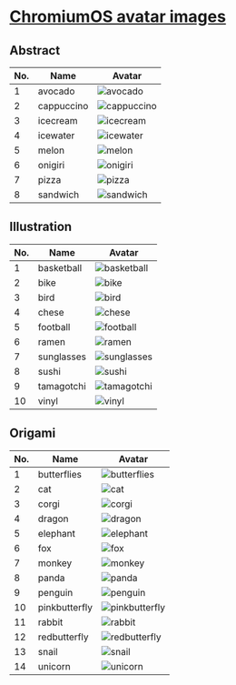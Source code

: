 # [ChromiumOS avatar images](https://github.com/chromium/chromium/tree/7797b8c8b6a322bb820452b554279e8c24a6982b/ui/chromeos/resources/default_200_percent/default_user_images/)

## Abstract

| No. | Name | Avatar |
|-----|-----|---------|
| 1 | avocado | ![avocado](./abstract/avatar_avocado.png) |
| 2 | cappuccino | ![cappuccino](./abstract/avatar_cappuccino.png) |
| 3 | icecream | ![icecream](./abstract/avatar_icecream.png) |
| 4 | icewater | ![icewater](./abstract/avatar_icewater.png) |
| 5 | melon | ![melon](./abstract/avatar_melon.png) |
| 6 | onigiri | ![onigiri](./abstract/avatar_onigiri.png) |
| 7 | pizza | ![pizza](./abstract/avatar_pizza.png) |
| 8 | sandwich | ![sandwich](./abstract/avatar_sandwich.png) |

## Illustration
| No. | Name | Avatar |
|-----|------|--------|
| 1 | basketball | ![basketball](./illustration/avatar_basketball.png) | 
| 2 | bike | ![bike](./illustration/avatar_bike.png) | 
| 3 | bird | ![bird](./illustration/avatar_bird.png) | 
| 4 | chese | ![chese](./illustration/avatar_chese.png) | 
| 5 | football | ![football](./illustration/avatar_football.png) | 
| 6 | ramen | ![ramen](./illustration/avatar_ramen.png) | 
| 7 | sunglasses | ![sunglasses](./illustration/avatar_sunglasses.png) | 
| 8 | sushi | ![sushi](./illustration/avatar_sushi.png) | 
| 9 | tamagotchi | ![tamagotchi](./illustration/avatar_tamagotchi.png) | 
| 10 | vinyl | ![vinyl](./illustration/avatar_vinyl.png) | 

## Origami

| No. | Name | Avatar |
|-----|-----|---------|
| 1 | butterflies | ![butterflies](./origami/avatar_butterflies.png) |
| 2 | cat | ![cat](./origami/avatar_cat.png) |
| 3 | corgi | ![corgi](./origami/avatar_corgi.png) |
| 4 | dragon | ![dragon](./origami/avatar_dragon.png) |
| 5 | elephant | ![elephant](./origami/avatar_elephant.png) |
| 6 | fox | ![fox](./origami/avatar_fox.png) |
| 7 | monkey | ![monkey](./origami/avatar_monkey.png) |
| 8 | panda | ![panda](./origami/avatar_panda.png) |
| 9 | penguin | ![penguin](./origami/avatar_penguin.png) |
| 10 | pinkbutterfly | ![pinkbutterfly](./origami/avatar_pinkbutterfly.png) |
| 11 | rabbit | ![rabbit](./origami/avatar_rabbit.png) |
| 12 | redbutterfly | ![redbutterfly](./origami/avatar_redbutterfly.png) |
| 13 | snail | ![snail](./origami/avatar_snail.png) |
| 14 | unicorn | ![unicorn](./origami/avatar_unicorn.png) |

